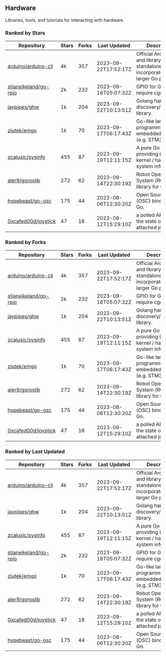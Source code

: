## Hardware

Libraries, tools, and tutorials for interacting with hardware.

### Ranked by Stars

| Repository | Stars | Forks | Last Updated | Description | 
|------------|-------|-------|--------------|-------------|
| [arduino/arduino-cli](https://github.com/arduino/arduino-cli) | 4k | 357 | 2023-09-22T17:52:17Z |  Official Arduino CLI and library. Can run standalone, or be incorporated into larger Go projects. |
| [stianeikeland/go-rpio](https://github.com/stianeikeland/go-rpio) | 2k | 232 | 2023-09-18T05:07:32Z |  GPIO for Go, doesn't require cgo. |
| [jaypipes/ghw](https://github.com/jaypipes/ghw) | 1k | 204 | 2023-09-22T10:13:51Z |  Golang hardware discovery/inspection library. |
| [ziutek/emgo](https://github.com/ziutek/emgo) | 1k | 70 | 2023-09-17T06:17:43Z |  Go-like language for programming embedded systems (e.g. STM32 MCU). |
| [zcalusic/sysinfo](https://github.com/zcalusic/sysinfo) | 455 | 87 | 2023-09-19T12:11:15Z |  A pure Go library providing Linux OS / kernel / hardware system information. |
| [aler9/goroslib](https://github.com/aler9/goroslib) | 272 | 62 | 2023-09-14T22:30:19Z |  Robot Operating System (ROS) library for Go. |
| [hypebeast/go-osc](https://github.com/hypebeast/go-osc) | 175 | 44 | 2023-08-06T12:30:20Z |  Open Sound Control (OSC) bindings for Go. |
| [0xcafed00d/joystick](https://github.com/0xcafed00d/joystick) | 47 | 16 | 2023-09-12T15:29:10Z |  a polled API to read the state of an attached joystick. |

### Ranked by Forks

| Repository | Stars | Forks | Last Updated | Description | 
|------------|-------|-------|--------------|-------------|
| [arduino/arduino-cli](https://github.com/arduino/arduino-cli) | 4k | 357 | 2023-09-22T17:52:17Z |  Official Arduino CLI and library. Can run standalone, or be incorporated into larger Go projects. |
| [stianeikeland/go-rpio](https://github.com/stianeikeland/go-rpio) | 2k | 232 | 2023-09-18T05:07:32Z |  GPIO for Go, doesn't require cgo. |
| [jaypipes/ghw](https://github.com/jaypipes/ghw) | 1k | 204 | 2023-09-22T10:13:51Z |  Golang hardware discovery/inspection library. |
| [zcalusic/sysinfo](https://github.com/zcalusic/sysinfo) | 455 | 87 | 2023-09-19T12:11:15Z |  A pure Go library providing Linux OS / kernel / hardware system information. |
| [ziutek/emgo](https://github.com/ziutek/emgo) | 1k | 70 | 2023-09-17T06:17:43Z |  Go-like language for programming embedded systems (e.g. STM32 MCU). |
| [aler9/goroslib](https://github.com/aler9/goroslib) | 272 | 62 | 2023-09-14T22:30:19Z |  Robot Operating System (ROS) library for Go. |
| [hypebeast/go-osc](https://github.com/hypebeast/go-osc) | 175 | 44 | 2023-08-06T12:30:20Z |  Open Sound Control (OSC) bindings for Go. |
| [0xcafed00d/joystick](https://github.com/0xcafed00d/joystick) | 47 | 16 | 2023-09-12T15:29:10Z |  a polled API to read the state of an attached joystick. |

### Ranked by Last Updated

| Repository | Stars | Forks | Last Updated | Description | 
|------------|-------|-------|--------------|-------------|
| [arduino/arduino-cli](https://github.com/arduino/arduino-cli) | 4k | 357 | 2023-09-22T17:52:17Z |  Official Arduino CLI and library. Can run standalone, or be incorporated into larger Go projects. |
| [jaypipes/ghw](https://github.com/jaypipes/ghw) | 1k | 204 | 2023-09-22T10:13:51Z |  Golang hardware discovery/inspection library. |
| [zcalusic/sysinfo](https://github.com/zcalusic/sysinfo) | 455 | 87 | 2023-09-19T12:11:15Z |  A pure Go library providing Linux OS / kernel / hardware system information. |
| [stianeikeland/go-rpio](https://github.com/stianeikeland/go-rpio) | 2k | 232 | 2023-09-18T05:07:32Z |  GPIO for Go, doesn't require cgo. |
| [ziutek/emgo](https://github.com/ziutek/emgo) | 1k | 70 | 2023-09-17T06:17:43Z |  Go-like language for programming embedded systems (e.g. STM32 MCU). |
| [aler9/goroslib](https://github.com/aler9/goroslib) | 272 | 62 | 2023-09-14T22:30:19Z |  Robot Operating System (ROS) library for Go. |
| [0xcafed00d/joystick](https://github.com/0xcafed00d/joystick) | 47 | 16 | 2023-09-12T15:29:10Z |  a polled API to read the state of an attached joystick. |
| [hypebeast/go-osc](https://github.com/hypebeast/go-osc) | 175 | 44 | 2023-08-06T12:30:20Z |  Open Sound Control (OSC) bindings for Go. |

